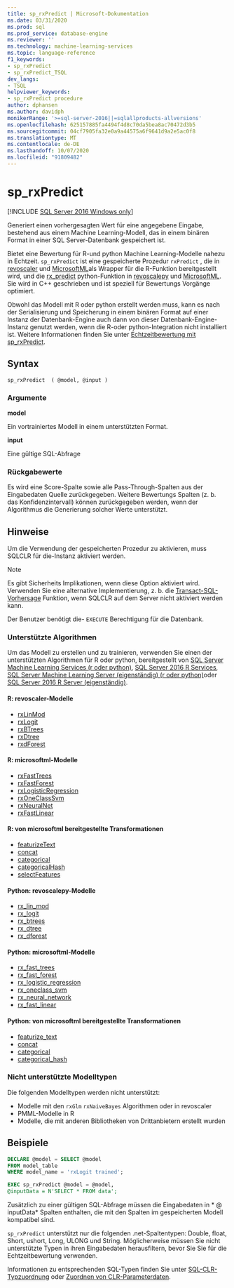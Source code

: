```yaml
---
title: sp_rxPredict | Microsoft-Dokumentation
ms.date: 03/31/2020
ms.prod: sql
ms.prod_service: database-engine
ms.reviewer: ''
ms.technology: machine-learning-services
ms.topic: language-reference
f1_keywords:
- sp_rxPredict
- sp_rxPredict_TSQL
dev_langs:
- TSQL
helpviewer_keywords:
- sp_rxPredict procedure
author: dphansen
ms.author: davidph
monikerRange: '>=sql-server-2016||=sqlallproducts-allversions'
ms.openlocfilehash: 625157885fa4494f4d8c70da5bea8ac70472d3b5
ms.sourcegitcommit: 04cf7905fa32e0a9a44575a6f9641d9a2e5ac0f8
ms.translationtype: MT
ms.contentlocale: de-DE
ms.lasthandoff: 10/07/2020
ms.locfileid: "91809482"
---
```

# <a name="sp_rxpredict"></a>sp_rxPredict  
[!INCLUDE [SQL Server 2016 Windows only](../../includes/applies-to-version/sqlserver2016-windows-only.md)]

Generiert einen vorhergesagten Wert für eine angegebene Eingabe, bestehend aus einem Machine Learning-Modell, das in einem binären Format in einer SQL Server-Datenbank gespeichert ist.

Bietet eine Bewertung für R-und python Machine Learning-Modelle nahezu in Echtzeit. `sp_rxPredict` ist eine gespeicherte Prozedur `rxPredict` , die in [revoscaler](/r-server/r-reference/revoscaler/revoscaler) und [MicrosoftML](/r-server/r-reference/microsoftml/microsoftml-package)als Wrapper für die R-Funktion bereitgestellt wird, und die [rx_predict](/machine-learning-server/python-reference/revoscalepy/rx-predict) python-Funktion in [revoscalepy](/machine-learning-server/python-reference/revoscalepy/revoscalepy-package) und [MicrosoftML](/machine-learning-server/python-reference/microsoftml/microsoftml-package). Sie wird in C++ geschrieben und ist speziell für Bewertungs Vorgänge optimiert.

Obwohl das Modell mit R oder python erstellt werden muss, kann es nach der Serialisierung und Speicherung in einem binären Format auf einer Instanz der Datenbank-Engine auch dann von dieser Datenbank-Engine-Instanz genutzt werden, wenn die R-oder python-Integration nicht installiert ist. Weitere Informationen finden Sie unter [Echtzeitbewertung mit sp_rxPredict](../../machine-learning/predictions/real-time-scoring.md).

## <a name="syntax"></a>Syntax

```
sp_rxPredict  ( @model, @input )
```

### <a name="arguments"></a>Argumente

**model**

Ein vortrainiertes Modell in einem unterstützten Format. 

**input**

Eine gültige SQL-Abfrage

### <a name="return-values"></a>Rückgabewerte

Es wird eine Score-Spalte sowie alle Pass-Through-Spalten aus der Eingabedaten Quelle zurückgegeben.
Weitere Bewertungs Spalten (z. b. das Konfidenzintervall) können zurückgegeben werden, wenn der Algorithmus die Generierung solcher Werte unterstützt.

## <a name="remarks"></a>Hinweise

Um die Verwendung der gespeicherten Prozedur zu aktivieren, muss SQLCLR für die-Instanz aktiviert werden.

> [!NOTE]
> Es gibt Sicherheits Implikationen, wenn diese Option aktiviert wird. Verwenden Sie eine alternative Implementierung, z. b. die [Transact-SQL-Vorhersage](../../t-sql/queries/predict-transact-sql.md?view=sql-server-2017) Funktion, wenn SQLCLR auf dem Server nicht aktiviert werden kann.

Der Benutzer benötigt die- `EXECUTE` Berechtigung für die Datenbank.

### <a name="supported-algorithms"></a>Unterstützte Algorithmen

Um das Modell zu erstellen und zu trainieren, verwenden Sie einen der unterstützten Algorithmen für R oder python, bereitgestellt von [SQL Server Machine Learning Services (r oder python)](../../machine-learning/sql-server-machine-learning-services.md), [SQL Server 2016 R Services](../../machine-learning/r/sql-server-r-services.md), [SQL Server Machine Learning Server (eigenständig) (r oder python)](../../machine-learning/r/r-server-standalone.md)oder [SQL Server 2016 R Server (eigenständig)](../../machine-learning/r/r-server-standalone.md?view=sql-server-2016).

#### <a name="r-revoscaler-models"></a>R: revoscaler-Modelle

  + [rxLinMod](/machine-learning-server/r-reference/revoscaler/rxlinmod)
  + [rxLogit](/machine-learning-server/r-reference/revoscaler/rxlogit)
  + [rxBTrees](/machine-learning-server/r-reference/revoscaler/rxbtrees)
  + [rxDtree](/machine-learning-server/r-reference/revoscaler/rxdtree)
  + [rxdForest](/machine-learning-server/r-reference/revoscaler/rxdforest)

#### <a name="r-microsoftml-models"></a>R: microsoftml-Modelle

  + [rxFastTrees](/machine-learning-server/r-reference/microsoftml/rxfasttrees)
  + [rxFastForest](/machine-learning-server/r-reference/microsoftml/rxfastforest)
  + [rxLogisticRegression](/machine-learning-server/r-reference/microsoftml/rxlogisticregression)
  + [rxOneClassSvm](/machine-learning-server/r-reference/microsoftml/rxoneclasssvm)
  + [rxNeuralNet](/machine-learning-server/r-reference/microsoftml/rxneuralnet)
  + [rxFastLinear](/machine-learning-server/r-reference/microsoftml/rxfastlinear)

#### <a name="r-transformations-supplied-by-microsoftml"></a>R: von microsoftml bereitgestellte Transformationen

  + [featurizeText](/machine-learning-server/r-reference/microsoftml/rxfasttrees)
  + [concat](/machine-learning-server/r-reference/microsoftml/concat)
  + [categorical](/machine-learning-server/r-reference/microsoftml/categorical)
  + [categoricalHash](/machine-learning-server/r-reference/microsoftml/categoricalHash)
  + [selectFeatures](/machine-learning-server/r-reference/microsoftml/selectFeatures)

#### <a name="python-revoscalepy-models"></a>Python: revoscalepy-Modelle

  + [rx_lin_mod](/machine-learning-server/python-reference/revoscalepy/rx-lin-mod)
  + [rx_logit](/machine-learning-server/python-reference/revoscalepy/rx-logit)
  + [rx_btrees](/machine-learning-server/python-reference/revoscalepy/rx-btrees)
  + [rx_dtree](/machine-learning-server/python-reference/revoscalepy/rx-dtree)
  + [rx_dforest](/machine-learning-server/python-reference/revoscalepy/rx-dforest)


#### <a name="python-microsoftml-models"></a>Python: microsoftml-Modelle

  + [rx_fast_trees](/machine-learning-server/python-reference/microsoftml/rx-fast-trees)
  + [rx_fast_forest](/machine-learning-server/python-reference/microsoftml/rx-fast-forest)
  + [rx_logistic_regression](/machine-learning-server/python-reference/microsoftml/rx-logistic-regression)
  + [rx_oneclass_svm](/machine-learning-server/python-reference/microsoftml/rx-oneclass-svm)
  + [rx_neural_network](/machine-learning-server/python-reference/microsoftml/rx-neural-network)
  + [rx_fast_linear](/machine-learning-server/python-reference/microsoftml/rx-fast-linear)

#### <a name="python-transformations-supplied-by-microsoftml"></a>Python: von microsoftml bereitgestellte Transformationen

  + [featurize_text](/machine-learning-server/python-reference/microsoftml/rx-fast-trees)
  + [concat](/machine-learning-server/python-reference/microsoftml/concat)
  + [categorical](/machine-learning-server/python-reference/microsoftml/categorical)
  + [categorical_hash](/machine-learning-server/python-reference/microsoftml/categorical-hash)
  
### <a name="unsupported-model-types"></a>Nicht unterstützte Modelltypen

Die folgenden Modelltypen werden nicht unterstützt:

+ Modelle mit den `rxGlm` `rxNaiveBayes` Algorithmen oder in revoscaler
+ PMML-Modelle in R
+ Modelle, die mit anderen Bibliotheken von Drittanbietern erstellt wurden 

## <a name="examples"></a>Beispiele

```sql
DECLARE @model = SELECT @model 
FROM model_table 
WHERE model_name = 'rxLogit trained';

EXEC sp_rxPredict @model = @model,
@inputData = N'SELECT * FROM data';
```

Zusätzlich zu einer gültigen SQL-Abfrage müssen die Eingabedaten in * \@ inputData* Spalten enthalten, die mit den Spalten im gespeicherten Modell kompatibel sind.

`sp_rxPredict` unterstützt nur die folgenden .net-Spaltentypen: Double, float, Short, ushort, Long, ULONG und String. Möglicherweise müssen Sie nicht unterstützte Typen in ihren Eingabedaten herausfiltern, bevor Sie Sie für die Echtzeitbewertung verwenden. 

  Informationen zu entsprechenden SQL-Typen finden Sie unter [SQL-CLR-Typzuordnung](/dotnet/framework/data/adonet/sql/linq/sql-clr-type-mapping) oder [Zuordnen von CLR-Parameterdaten](../clr-integration-database-objects-types-net-framework/mapping-clr-parameter-data.md).